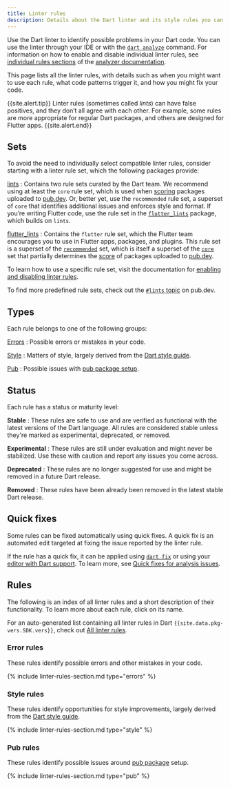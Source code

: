 ```yaml
---
title: Linter rules
description: Details about the Dart linter and its style rules you can choose.
---
```


Use the Dart linter to identify possible problems in your Dart code.
You can use the linter through your IDE
or with the [`dart analyze`](/tools/dart-analyze) command.
For information on how to enable and disable individual linter rules, see
[individual rules sections][] of the [analyzer documentation][].

[individual rules sections]: /tools/analyzer#individual-rules
[analyzer documentation]: /tools/analyzer

This page lists all the linter rules,
with details such as when you might want to use each rule,
what code patterns trigger it, and
how you might fix your code.

{{site.alert.tip}}
  Linter rules (sometimes called _lints_) can have false positives,
  and they don’t all agree with each other.
  For example, some rules are more appropriate for regular Dart packages,
  and others are designed for Flutter apps.
{{site.alert.end}}

<a id="predefined-rule-sets"></a>
## Sets

To avoid the need to individually select compatible linter rules,
consider starting with a linter rule set,
which the following packages provide:

<a id="lints"></a>
[lints][]
: Contains two rule sets curated by the Dart team. 
  We recommend using at least the `core` rule set, 
  which is used when [scoring]({{site.pub}}/help/scoring) 
  packages uploaded to [pub.dev]({{site.pub}}). 
  Or, better yet, use the `recommended` rule set, 
  a superset of `core` that identifies additional issues
  and enforces style and format. 
  If you’re writing Flutter code, 
  use the rule set in the [`flutter_lints`](#flutter_lints) package,
  which builds on `lints`.

<a id="flutter_lints"></a>
[flutter_lints][]
: Contains the `flutter` rule set,
  which the Flutter team encourages you to use
  in Flutter apps, packages, and plugins.
  This rule set is a superset of the [`recommended`](#lints) set,
  which is itself a superset of the [`core`](#lints) set that
  partially determines the [score]({{site.pub}}/help/scoring) of
  packages uploaded to [pub.dev]({{site.pub}}).

[lints]: {{site.pub-pkg}}/lints
[flutter_lints]: {{site.pub-pkg}}/flutter_lints

To learn how to use a specific rule set,
visit the documentation for [enabling and disabling linter rules][].

To find more predefined rule sets,
check out the [`#lints` topic]({{site.pub}}/packages?q=topic:lints) on pub.dev.

[enabling and disabling linter rules]: /tools/analyzer#enabling-linter-rules

## Types

Each rule belongs to one of the following groups:

[Errors](#error-rules)
: Possible errors or mistakes in your code.

[Style](#style-rules)
: Matters of style, largely derived from the [Dart style guide][].

[Pub](#pub-rules)
: Possible issues with [pub package setup](/guides/packages).

<a id="maturity-levels"></a>
## Status

Each rule has a status or maturity level:

**Stable**
: These rules are safe to use and are verified as functional
  with the latest versions of the Dart language.
  All rules are considered stable unless
  they're marked as experimental, deprecated, or removed.

**Experimental**
: These rules are still under evaluation and might never be stabilized.
  Use these with caution and report any issues you come across.

**Deprecated**
: These rules are no longer suggested for use
  and might be removed in a future Dart release.

**Removed**
: These rules have been already been removed in the
  latest stable Dart release.

## Quick fixes

Some rules can be fixed automatically using quick fixes.
A quick fix is an automated edit 
targeted at fixing the issue
reported by the linter rule.

If the rule has a quick fix,
it can be applied using [`dart fix`](/tools/dart-fix)
or using your [editor with Dart support](/tools#ides-and-editors).
To learn more, see [Quick fixes for analysis issues][].

[Quick fixes for analysis issues]: https://medium.com/dartlang/quick-fixes-for-analysis-issues-c10df084971a

## Rules

The following is an index of all linter rules and 
a short description of their functionality.
To learn more about each rule, 
click on its name.

For an auto-generated list containing all linter rules
in Dart `{{site.data.pkg-vers.SDK.vers}}`,
check out [All linter rules](/tools/linter-rules/all).

### Error rules

These rules identify possible errors and other mistakes in your code.

{% include linter-rules-section.md type="errors" %}

### Style rules

These rules identify opportunities for style improvements, 
largely derived from the [Dart style guide][].

{% include linter-rules-section.md type="style" %}

### Pub rules

These rules identify possible issues around 
[pub package](/guides/packages) setup.

{% include linter-rules-section.md type="pub" %}

[Enabling and disabling linter rules]: /tools/analyzer#enabling-linter-rules
[Dart style guide]: /effective-dart/style
